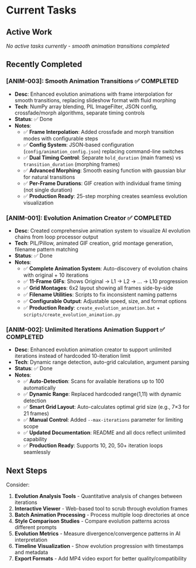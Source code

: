 # Current Tasks

## Active Work

_No active tasks currently - smooth animation transitions completed_

## Recently Completed

### [ANIM-003]: Smooth Animation Transitions ✅ COMPLETED
- **Desc**: Enhanced evolution animations with frame interpolation for smooth transitions, replacing slideshow format with fluid morphing
- **Tech**: NumPy array blending, PIL ImageFilter, JSON config, crossfade/morph algorithms, separate timing controls
- **Status**: ✅ Done  
- **Notes**: 
  - ✅ **Frame Interpolation**: Added crossfade and morph transition modes with configurable steps
  - ✅ **Config System**: JSON-based configuration (`config/animation_config.json`) replacing command-line switches
  - ✅ **Dual Timing Control**: Separate `hold_duration` (main frames) vs `transition_duration` (morphing frames)
  - ✅ **Advanced Morphing**: Smooth easing function with gaussian blur for natural transitions
  - ✅ **Per-Frame Durations**: GIF creation with individual frame timing (not single duration)
  - ✅ **Production Ready**: 25-step morphing creates seamless evolution visualization

### [ANIM-001]: Evolution Animation Creator ✅ COMPLETED
- **Desc**: Created comprehensive animation system to visualize AI evolution chains from loop processor output
- **Tech**: PIL/Pillow, animated GIF creation, grid montage generation, filename pattern matching
- **Status**: ✅ Done
- **Notes**: 
  - ✅ **Complete Animation System**: Auto-discovery of evolution chains with original + 10 iterations
  - ✅ **11-Frame GIFs**: Shows Original → L1 → L2 → ... → L10 progression
  - ✅ **Grid Montages**: 6x2 layout showing all frames side-by-side
  - ✅ **Filename Utilities**: Scripts to fix inconsistent naming patterns
  - ✅ **Configurable Output**: Adjustable speed, size, and format options
  - ✅ **Production Ready**: `create_evolution_animation.bat` + `scripts/create_evolution_animation.py`

### [ANIM-002]: Unlimited Iterations Animation Support ✅ COMPLETED
- **Desc**: Enhanced evolution animation creator to support unlimited iterations instead of hardcoded 10-iteration limit
- **Tech**: Dynamic range detection, auto-grid calculation, argument parsing
- **Status**: ✅ Done
- **Notes**: 
  - ✅ **Auto-Detection**: Scans for available iterations up to 100 automatically
  - ✅ **Dynamic Range**: Replaced hardcoded range(1,11) with dynamic detection
  - ✅ **Smart Grid Layout**: Auto-calculates optimal grid size (e.g., 7×3 for 21 frames)
  - ✅ **Manual Control**: Added `--max-iterations` parameter for limiting scope
  - ✅ **Updated Documentation**: README and all docs reflect unlimited capability
  - ✅ **Production Ready**: Supports 10, 20, 50+ iteration loops seamlessly

## Next Steps

Consider:
1. **Evolution Analysis Tools** - Quantitative analysis of changes between iterations
2. **Interactive Viewer** - Web-based tool to scrub through evolution frames
3. **Batch Animation Processing** - Process multiple loop directories at once
4. **Style Comparison Studies** - Compare evolution patterns across different prompts
5. **Evolution Metrics** - Measure divergence/convergence patterns in AI interpretation
6. **Timeline Visualization** - Show evolution progression with timestamps and metadata
7. **Export Formats** - Add MP4 video export for better quality/compatibility 